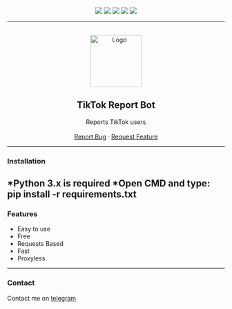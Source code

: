 <div id="top"></div>
<p align="center">
  <img src="https://img.shields.io/github/contributors/Kanawato/TikTok-Report-Bot.svg?style=for-the-badge"/>
  <img src="https://img.shields.io/github/forks/Kanawato/TikTok-Report-Bot.svg?style=for-the-badge"/>
  <img src="https://img.shields.io/github/stars/Kanawato/TikTok-Report-Bot.svg?style=for-the-badge"/>
  <img src="https://img.shields.io/github/issues/Kanawato/TikTok-Report-Bot.svg?style=for-the-badge"/>
  <img src="https://img.shields.io/github/license/Kanawato/TikTok-Report-Bot.svg?style=for-the-badge"/>
</p>
  
---------------------------------------
  
<br/>
<div align="center">
  <a href="https://github.com/Kanawato/TikTok-Report-Bot">
    <img src="https://static.vecteezy.com/system/resources/thumbnails/004/542/866/small/tiktok-tik-tok-musically-logo-icon-social-media-icons-set-logo-illustrator-free-vector.jpg" alt="Logo" width="120" height="120">
  </a>
  
  <h2 align="center">TikTok Report Bot</h3>

  <p align="center">
    Reports TikTok users
    <br />
    <br />
    <a href="https://github.com/Kanawato/TikTok-Report-Bot/issues">Report Bug</a>
    ·
    <a href="https://github.com/Kanawato/TikTok-Report-Bot/issues">Request Feature</a>
  </p>
</div>
  
---------------------------------------
### Installation
*Python 3.x is required
*Open CMD and type: 
pip install -r requirements.txt
---------------------------------------
### Features
* Easy to use
* Free
* Requests Based
* Fast
* Proxyless

---------------------------------------

### Contact
Contact me on [telegram](https://t.me/kanawato)

